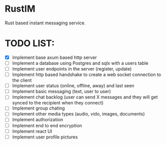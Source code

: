 # RustIM
Rust based instant messaging service.

# TODO LIST:
- [X] Implement base axum based http server
- [ ] Implement a database using Postgres and sqlx with a users table
- [ ] Implement user endpoints in the server (register, update)
- [ ] Implement http based handshake to create a web socket connection to the client
- [ ] Implement user status (online, offline, away) and last seen
- [ ] Implement basic messaging (text, user to user)
- [ ] Implement chat backlog (user can send X messages and they will get synced to the recipient when they connect)
- [ ] Implement group chating
- [ ] Implement other media types (audio, vido, images, documents)
- [ ] Implement authorization
- [ ] Implement end to end encryption
- [ ] Implement react UI
- [ ] Implement user profile pictures
